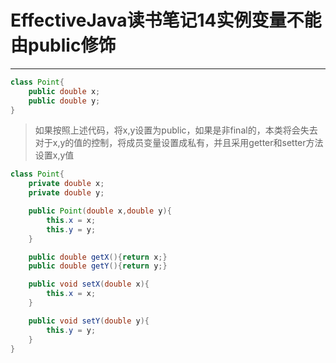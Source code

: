 # EffectiveJava读书笔记14实例变量不能由public修饰

---

```java
class Point{
    public double x;
    public double y;
}
```

> 如果按照上述代码，将x,y设置为public，如果是非final的，本类将会失去对于x,y的值的控制，将成员变量设置成私有，并且采用getter和setter方法设置x,y值

```java
class Point{
    private double x;
    private double y;

    public Point(double x,double y){
        this.x = x;
        this.y = y;
    }

    public double getX(){return x;}
    public double getY(){return y;}

    public void setX(double x){
        this.x = x;
    }

    public void setY(double y){
        this.y = y;
    }
}
```


